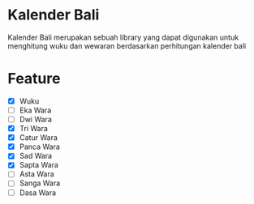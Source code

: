 # Kalender Bali
Kalender Bali merupakan sebuah library yang dapat digunakan untuk menghitung wuku dan wewaran berdasarkan perhitungan kalender bali

# Feature
- [x] Wuku
- [ ] Eka Wara
- [ ] Dwi Wara
- [x] Tri Wara
- [x] Catur Wara
- [x] Panca Wara
- [x] Sad Wara
- [x] Sapta Wara
- [ ] Asta Wara
- [ ] Sanga Wara
- [ ] Dasa Wara